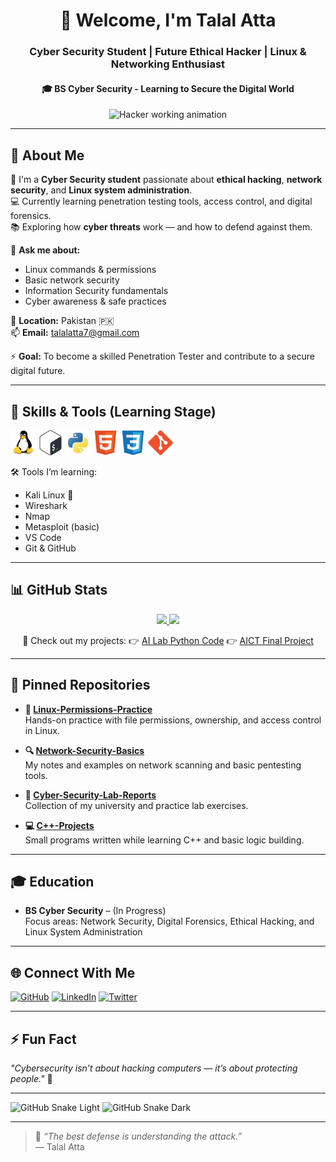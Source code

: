 <h1 align="center">👋 Welcome, I'm Talal Atta</h1>
<h3 align="center">Cyber Security Student | Future Ethical Hacker | Linux & Networking Enthusiast</h3>
<h4 align="center">🎓 BS Cyber Security - Learning to Secure the Digital World</h4>

<div align="center">
  <img src="https://media.giphy.com/media/qgQUggAC3Pfv687qPC/giphy.gif" width="300" alt="Hacker working animation"/>
</div>


---

## 🚀 About Me

🔐 I'm a **Cyber Security student** passionate about **ethical hacking**, **network security**, and **Linux system administration**.  
💻 Currently learning penetration testing tools, access control, and digital forensics.  
📚 Exploring how **cyber threats** work — and how to defend against them.

💬 **Ask me about:**  
- Linux commands & permissions  
- Basic network security  
- Information Security fundamentals  
- Cyber awareness & safe practices  

📍 **Location:** Pakistan 🇵🇰  
📫 **Email:** talalatta7@gmail.com  

⚡ **Goal:** To become a skilled Penetration Tester and contribute to a secure digital future.

---

## 🧠 Skills & Tools (Learning Stage)

<p align="left">
  <img src="https://raw.githubusercontent.com/devicons/devicon/master/icons/linux/linux-original.svg" width="40" title="Linux"/>
  <img src="https://raw.githubusercontent.com/devicons/devicon/master/icons/bash/bash-original.svg" width="40" title="Bash"/>
  <img src="https://raw.githubusercontent.com/devicons/devicon/master/icons/python/python-original.svg" width="40" title="Python"/>
  <img src="https://raw.githubusercontent.com/devicons/devicon/master/icons/html5/html5-original.svg" width="40" title="HTML5"/>
  <img src="https://raw.githubusercontent.com/devicons/devicon/master/icons/css3/css3-original.svg" width="40" title="CSS3"/>
  <img src="https://raw.githubusercontent.com/devicons/devicon/master/icons/git/git-original.svg" width="40" title="Git"/>
</p>

🛠️ Tools I’m learning:
- Kali Linux 🐉  
- Wireshark  
- Nmap  
- Metasploit (basic)  
- VS Code  
- Git & GitHub  

---

## 📊 GitHub Stats

<p align="center">
  <a href="https://github.com/Talal274/AI-Lab-Python-code">
    <img height="180em" src="https://github-readme-stats.vercel.app/api?username=Talal274&show_icons=true&theme=tokyonight&count_private=true"/>
  </a>
  <a href="https://github.com/Talal274/AICT-Project">
    <img height="180em" src="https://github-readme-stats.vercel.app/api/top-langs/?username=Talal274&layout=compact&theme=tokyonight"/>
  </a>
</p>

<p align="center">
  🔗 Check out my projects:  
  👉 <a href="https://github.com/Talal274/AI-Lab-Python-code">AI Lab Python Code</a>  
  👉 <a href="https://github.com/Talal274/AICT-Project">AICT Final Project</a>
</p>

---

## 📌 Pinned Repositories

- **🧰 [Linux-Permissions-Practice](https://github.com/Talal274/Linux-Permissions-Practice)**  
  Hands-on practice with file permissions, ownership, and access control in Linux.

- **🔍 [Network-Security-Basics](https://github.com/Talal274/Network-Security-Basics)**  
  My notes and examples on network scanning and basic pentesting tools.

- **📗 [Cyber-Security-Lab-Reports](https://github.com/Talal274/Cyber-Security-Lab-Reports)**  
  Collection of my university and practice lab exercises.

- **💻 [C++-Projects](https://github.com/Talal274/CPP-Projects)**  
  Small programs written while learning C++ and basic logic building.

---

## 🎓 Education

- **BS Cyber Security** – (In Progress)  
  Focus areas: Network Security, Digital Forensics, Ethical Hacking, and Linux System Administration  

---

## 🌐 Connect With Me

[![GitHub](https://img.shields.io/badge/GitHub-000?style=flat-square&logo=github&logoColor=white)](https://github.com/Talal274)
[![LinkedIn](https://img.shields.io/badge/LinkedIn_Post-0A66C2?style=flat-square&logo=linkedin&logoColor=white)](https://www.linkedin.com/posts/talal-atta-352369335_activity-7257288126019055616-X0VK?utm_source=share&utm_medium=member_android&rcm=ACoAAFQ8mK4B_3yrlHdtG65jixQ9yJBAf1XbZAs)
[![Twitter](https://img.shields.io/badge/Twitter-1DA1F2?style=flat-square&logo=twitter&logoColor=white)](https://twitter.com)

---

## ⚡ Fun Fact

_"Cybersecurity isn’t about hacking computers — it’s about protecting people."_ 🔐  

---

![GitHub Snake Light](https://github.com/Talal274/Talal274/blob/output/github-contribution-grid-snake.svg#gh-light-mode-only)
![GitHub Snake Dark](https://github.com/Talal274/Talal274/blob/output/github-contribution-grid-snake-dark.svg#gh-dark-mode-only)

---

> 🧩 *“The best defense is understanding the attack.”*  
> — Talal Atta
